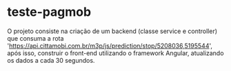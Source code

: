 # teste-pagmob

O projeto consiste na criação de um backend (classe service e controller) que consuma a rota 'https://api.cittamobi.com.br/m3p/js/prediction/stop/5208036,5195544', após isso, construir o front-end utilizando o framework Angular, atualizando os dados a cada 30 segundos.
